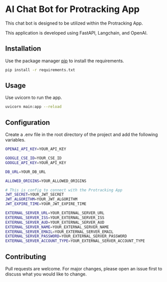 # AI Chat Bot for Protracking App

This chat bot is designed to be utilized within the Protracking App.

This application is developed using FastAPI, Langchain, and OpenAI.

## Installation

Use the package manager [pip](https://pip.pypa.io/en/stable/) to install the requirements.

```bash
pip install -r requirements.txt
```

## Usage

Use uvicorn to run the app.

```bash
uvicorn main:app --reload
```

## Configuration

Create a .env file in the root directory of the project and add the following variables.

```bash
OPENAI_API_KEY=YOUR_API_KEY

GOOGLE_CSE_ID=YOUR_CSE_ID
GOOGLE_API_KEY=YOUR_API_KEY

DB_URL=YOUR_DB_URL

ALLOWED_ORIGINS=YOUR_ALLOWED_ORIGINS

# This is config to connect with the Protracking App
JWT_SECRET=YOUR_JWT_SECRET
JWT_ALGORITHM=YOUR_JWT_ALGORITHM
JWT_EXPIRE_TIME=YOUR_JWT_EXPIRE_TIME

EXTERNAL_SERVER_URL=YOUR_EXTERNAL_SERVER_URL
EXTERNAL_SERVER_ISS=YOUR_EXTERNAL_SERVER_ISS
EXTERNAL_SERVER_AUD=YOUR_EXTERNAL_SERVER_AUD
EXTERNAL_SERVER_NAME=YOUR_EXTERNAL_SERVER_NAME
EXTERNAL_SERVER_EMAIL=YOUR_EXTERNAL_SERVER_EMAIL
EXTERNAL_SERVER_PASSWORD=YOUR_EXTERNAL_SERVER_PASSWORD
EXTERNAL_SERVER_ACCOUNT_TYPE=YOUR_EXTERNAL_SERVER_ACCOUNT_TYPE

```

## Contributing
Pull requests are welcome. For major changes, please open an issue first to discuss what you would like to change.
